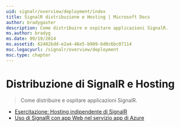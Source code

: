 ```yaml
---
uid: signalr/overview/deployment/index
title: SignalR distribuzione e Hosting | Microsoft Docs
author: bradygaster
description: Come distribuire e ospitare applicazioni SignalR.
ms.author: bradyg
ms.date: 09/19/2014
ms.assetid: 62482bdd-e2a4-46e5-b909-6d0c6bc07114
msc.legacyurl: /signalr/overview/deployment
msc.type: chapter
---
```

<a name="signalr-deployment-and-hosting"></a>Distribuzione di SignalR e Hosting
====================
> Come distribuire e ospitare applicazioni SignalR.


- [Esercitazione: Hosting indipendente di SignalR](tutorial-signalr-self-host.md)
- [Uso di SignalR con app Web nel servizio app di Azure](using-signalr-with-azure-web-sites.md)

